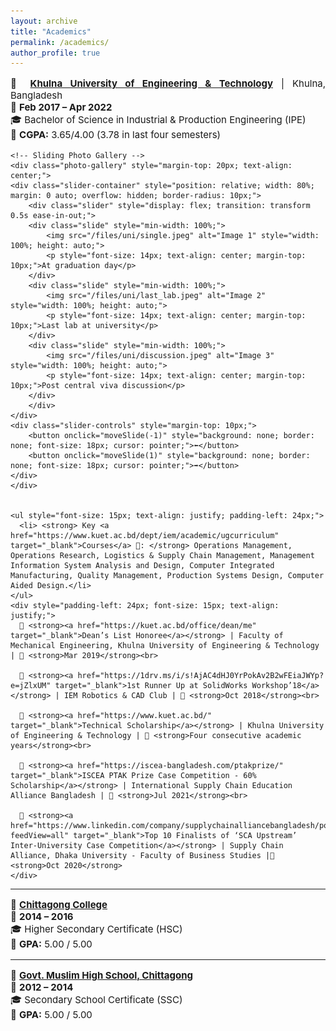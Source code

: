 ```yaml
---
layout: archive
title: "Academics"
permalink: /academics/
author_profile: true
---
```


<div class="main-content">
  <!-- <h2 style="text-align: left; font-size: 18px; font-weight: bold;">ACADEMICS</h2> -->

  <div class="education" data-year="2022">
    <p style="font-size: 15px; text-align: justify;">🏫 <strong><a href="https://kuet.ac.bd/" target="_blank">Khulna University of Engineering & Technology</a></strong> | Khulna, Bangladesh<br>📅 <strong>Feb 2017 – Apr 2022</strong><br>🎓 Bachelor of Science in Industrial & Production Engineering (IPE)<br>🎯 <strong>CGPA:</strong> 3.65/4.00 (3.78 in last four semesters)</p>
    
    <!-- Sliding Photo Gallery -->
    <div class="photo-gallery" style="margin-top: 20px; text-align: center;">
    <div class="slider-container" style="position: relative; width: 80%; margin: 0 auto; overflow: hidden; border-radius: 10px;">
        <div class="slider" style="display: flex; transition: transform 0.5s ease-in-out;">
        <div class="slide" style="min-width: 100%;">
            <img src="/files/uni/single.jpeg" alt="Image 1" style="width: 100%; height: auto;">
            <p style="font-size: 14px; text-align: center; margin-top: 10px;">At graduation day</p>
        </div>
        <div class="slide" style="min-width: 100%;">
            <img src="/files/uni/last_lab.jpeg" alt="Image 2" style="width: 100%; height: auto;">
            <p style="font-size: 14px; text-align: center; margin-top: 10px;">Last lab at university</p>
        </div>
        <div class="slide" style="min-width: 100%;">
            <img src="/files/uni/discussion.jpeg" alt="Image 3" style="width: 100%; height: auto;">
            <p style="font-size: 14px; text-align: center; margin-top: 10px;">Post central viva discussion</p>
        </div>
        </div>
    </div>
    <div class="slider-controls" style="margin-top: 10px;">
        <button onclick="moveSlide(-1)" style="background: none; border: none; font-size: 18px; cursor: pointer;">⬅️</button>
        <button onclick="moveSlide(1)" style="background: none; border: none; font-size: 18px; cursor: pointer;">➡️</button>
    </div>
    </div>


    <ul style="font-size: 15px; text-align: justify; padding-left: 24px;">
      <li> <strong> Key <a href="https://www.kuet.ac.bd/dept/iem/academic/ugcurriculum" target="_blank">Courses</a> 📖: </strong> Operations Management, Operations Research, Logistics & Supply Chain Management, Management Information System Analysis and Design, Computer Integrated Manufacturing, Quality Management, Production Systems Design, Computer Aided Design.</li>
    </ul>
    <div style="padding-left: 24px; font-size: 15px; text-align: justify;">
      🏅 <strong><a href="https://kuet.ac.bd/office/dean/me" target="_blank">Dean’s List Honoree</a></strong> | Faculty of Mechanical Engineering, Khulna University of Engineering & Technology | 📅 <strong>Mar 2019</strong><br>

      🏅 <strong><a href="https://1drv.ms/i/s!AjAC4dHJ0YrPokAv2B2wFEiaJWYp?e=jZlxUM" target="_blank">1st Runner Up at SolidWorks Workshop’18</a></strong> | IEM Robotics & CAD Club | 📅 <strong>Oct 2018</strong><br>

      🏅 <strong><a href="https://www.kuet.ac.bd/" target="_blank">Technical Scholarship</a></strong> | Khulna University of Engineering & Technology | 📅 <strong>Four consecutive academic years</strong><br>

      🏅 <strong><a href="https://iscea-bangladesh.com/ptakprize/" target="_blank">ISCEA PTAK Prize Case Competition - 60% Scholarship</a></strong> | International Supply Chain Education Alliance Bangladesh | 📅 <strong>Jul 2021</strong><br>

      🏅 <strong><a href="https://www.linkedin.com/company/supplychainalliancebangladesh/posts/?feedView=all" target="_blank">Top 10 Finalists of ‘SCA Upstream’ Inter-University Case Competition</a></strong> | Supply Chain Alliance, Dhaka University - Faculty of Business Studies |📅 <strong>Oct 2020</strong>
    </div>
  </div>

  <hr>

  <div class="education" data-year="2016">
    <p style="font-size: 15px; text-align: justify;">🏫 <strong><a href="#" target="_blank">Chittagong College</a></strong><br>📅 <strong>2014 – 2016</strong><br>🎓 Higher Secondary Certificate (HSC)<br>🎯 <strong>GPA:</strong> 5.00 / 5.00</p>
  </div>

  <hr>

  <div class="education" data-year="2014">
    <p style="font-size: 15px; text-align: justify;">🏫 <strong><a href="#" target="_blank">Govt. Muslim High School, Chittagong</a></strong><br>📅 <strong>2012 – 2014</strong><br>🎓 Secondary School Certificate (SSC)<br>🎯 <strong>GPA:</strong> 5.00 / 5.00</p>
  </div>
</div>

<script>
let currentSlide = 0;
function moveSlide(direction) {
  const slider = document.querySelector('.slider');
  const slides = document.querySelectorAll('.slide');
  currentSlide = (currentSlide + direction + slides.length) % slides.length;
  slider.style.transform = `translateX(-${currentSlide * 100}%)`;
}
</script>
